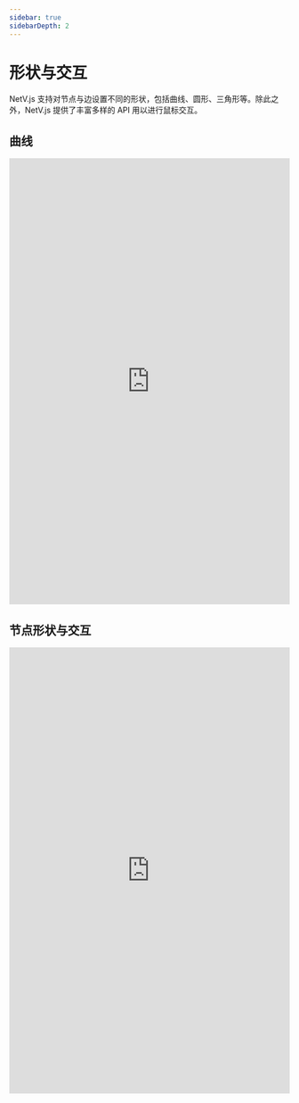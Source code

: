 ```yaml
---
sidebar: true
sidebarDepth: 2
---
```


# 形状与交互

NetV.js 支持对节点与边设置不同的形状，包括曲线、圆形、三角形等。除此之外，NetV.js 提供了丰富多样的 API 用以进行鼠标交互。

## 曲线

<iframe height="800" style="width: 100%;" scrolling="no" title="Curve Links" src="https://codepen.io/mgzx/embed/jOMxBVZ?height=800&theme-id=dark&default-tab=result" frameborder="no" loading="lazy" allowtransparency="true" allowfullscreen="true">
  See the Pen <a href='https://codepen.io/mgzx/pen/jOMxBVZ'>Curve Links</a> by brickmaker
  (<a href='https://codepen.io/mgzx'>@mgzx</a>) on <a href='https://codepen.io'>CodePen</a>.
</iframe>

## 节点形状与交互

<iframe height="800" style="width: 100%;" scrolling="no" title="Node Shapes &amp; Interactions" src="https://codepen.io/mgzx/embed/mdrLWRr?height=800&theme-id=dark&default-tab=result" frameborder="no" loading="lazy" allowtransparency="true" allowfullscreen="true">
  See the Pen <a href='https://codepen.io/mgzx/pen/mdrLWRr'>Node Shapes &amp; Interactions</a> by brickmaker
  (<a href='https://codepen.io/mgzx'>@mgzx</a>) on <a href='https://codepen.io'>CodePen</a>.
</iframe>
